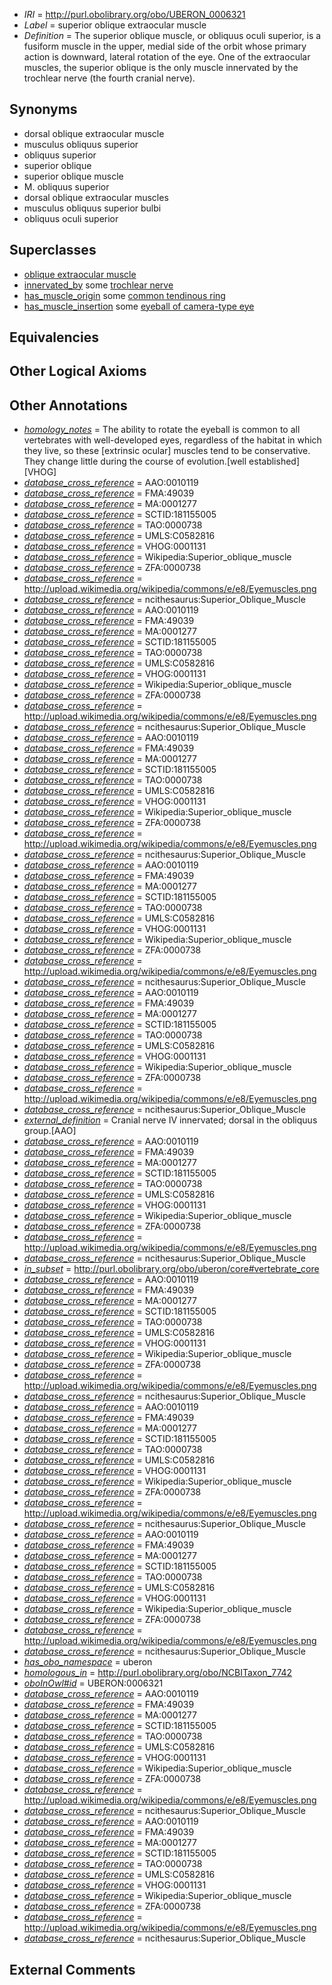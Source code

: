  * *IRI* = http://purl.obolibrary.org/obo/UBERON_0006321
 * *Label* = superior oblique extraocular muscle
 * *Definition* = The superior oblique muscle, or obliquus oculi superior, is a fusiform muscle in the upper, medial side of the orbit whose primary action is downward, lateral rotation of the eye. One of the extraocular muscles, the superior oblique is the only muscle innervated by the trochlear nerve (the fourth cranial nerve).

## Synonyms

 * dorsal oblique extraocular muscle
 * musculus obliquus superior
 * obliquus superior
 * superior oblique
 * superior oblique muscle
 * M. obliquus superior
 * dorsal oblique extraocular muscles
 * musculus obliquus superior bulbi
 * obliquus oculi superior

## Superclasses

 * [oblique extraocular muscle](../../UBERON/32/UBERON_0006532.md)
 * [innervated_by](../../RO/05/RO_0002005.md) some [trochlear nerve](../../UBERON/44/UBERON_0001644.md)
 * [has_muscle_origin](../../RO/72/RO_0002372.md) some [common tendinous ring](../../UBERON/96/UBERON_0014796.md)
 * [has_muscle_insertion](../../RO/73/RO_0002373.md) some [eyeball of camera-type eye](../../UBERON/30/UBERON_0010230.md)

## Equivalencies


## Other Logical Axioms


## Other Annotations

 * *[homology_notes](../../UBPROP/03/UBPROP_0000003.md)* = The ability to rotate the eyeball is common to all vertebrates with well-developed eyes, regardless of the habitat in which they live, so these [extrinsic ocular] muscles tend to be conservative. They change little during the course of evolution.[well established][VHOG]
 * *[database_cross_reference](../../ef/oboInOwl#hasDbXref.md)* = AAO:0010119
 * *[database_cross_reference](../../ef/oboInOwl#hasDbXref.md)* = FMA:49039
 * *[database_cross_reference](../../ef/oboInOwl#hasDbXref.md)* = MA:0001277
 * *[database_cross_reference](../../ef/oboInOwl#hasDbXref.md)* = SCTID:181155005
 * *[database_cross_reference](../../ef/oboInOwl#hasDbXref.md)* = TAO:0000738
 * *[database_cross_reference](../../ef/oboInOwl#hasDbXref.md)* = UMLS:C0582816
 * *[database_cross_reference](../../ef/oboInOwl#hasDbXref.md)* = VHOG:0001131
 * *[database_cross_reference](../../ef/oboInOwl#hasDbXref.md)* = Wikipedia:Superior_oblique_muscle
 * *[database_cross_reference](../../ef/oboInOwl#hasDbXref.md)* = ZFA:0000738
 * *[database_cross_reference](../../ef/oboInOwl#hasDbXref.md)* = http://upload.wikimedia.org/wikipedia/commons/e/e8/Eyemuscles.png
 * *[database_cross_reference](../../ef/oboInOwl#hasDbXref.md)* = ncithesaurus:Superior_Oblique_Muscle
 * *[database_cross_reference](../../ef/oboInOwl#hasDbXref.md)* = AAO:0010119
 * *[database_cross_reference](../../ef/oboInOwl#hasDbXref.md)* = FMA:49039
 * *[database_cross_reference](../../ef/oboInOwl#hasDbXref.md)* = MA:0001277
 * *[database_cross_reference](../../ef/oboInOwl#hasDbXref.md)* = SCTID:181155005
 * *[database_cross_reference](../../ef/oboInOwl#hasDbXref.md)* = TAO:0000738
 * *[database_cross_reference](../../ef/oboInOwl#hasDbXref.md)* = UMLS:C0582816
 * *[database_cross_reference](../../ef/oboInOwl#hasDbXref.md)* = VHOG:0001131
 * *[database_cross_reference](../../ef/oboInOwl#hasDbXref.md)* = Wikipedia:Superior_oblique_muscle
 * *[database_cross_reference](../../ef/oboInOwl#hasDbXref.md)* = ZFA:0000738
 * *[database_cross_reference](../../ef/oboInOwl#hasDbXref.md)* = http://upload.wikimedia.org/wikipedia/commons/e/e8/Eyemuscles.png
 * *[database_cross_reference](../../ef/oboInOwl#hasDbXref.md)* = ncithesaurus:Superior_Oblique_Muscle
 * *[database_cross_reference](../../ef/oboInOwl#hasDbXref.md)* = AAO:0010119
 * *[database_cross_reference](../../ef/oboInOwl#hasDbXref.md)* = FMA:49039
 * *[database_cross_reference](../../ef/oboInOwl#hasDbXref.md)* = MA:0001277
 * *[database_cross_reference](../../ef/oboInOwl#hasDbXref.md)* = SCTID:181155005
 * *[database_cross_reference](../../ef/oboInOwl#hasDbXref.md)* = TAO:0000738
 * *[database_cross_reference](../../ef/oboInOwl#hasDbXref.md)* = UMLS:C0582816
 * *[database_cross_reference](../../ef/oboInOwl#hasDbXref.md)* = VHOG:0001131
 * *[database_cross_reference](../../ef/oboInOwl#hasDbXref.md)* = Wikipedia:Superior_oblique_muscle
 * *[database_cross_reference](../../ef/oboInOwl#hasDbXref.md)* = ZFA:0000738
 * *[database_cross_reference](../../ef/oboInOwl#hasDbXref.md)* = http://upload.wikimedia.org/wikipedia/commons/e/e8/Eyemuscles.png
 * *[database_cross_reference](../../ef/oboInOwl#hasDbXref.md)* = ncithesaurus:Superior_Oblique_Muscle
 * *[database_cross_reference](../../ef/oboInOwl#hasDbXref.md)* = AAO:0010119
 * *[database_cross_reference](../../ef/oboInOwl#hasDbXref.md)* = FMA:49039
 * *[database_cross_reference](../../ef/oboInOwl#hasDbXref.md)* = MA:0001277
 * *[database_cross_reference](../../ef/oboInOwl#hasDbXref.md)* = SCTID:181155005
 * *[database_cross_reference](../../ef/oboInOwl#hasDbXref.md)* = TAO:0000738
 * *[database_cross_reference](../../ef/oboInOwl#hasDbXref.md)* = UMLS:C0582816
 * *[database_cross_reference](../../ef/oboInOwl#hasDbXref.md)* = VHOG:0001131
 * *[database_cross_reference](../../ef/oboInOwl#hasDbXref.md)* = Wikipedia:Superior_oblique_muscle
 * *[database_cross_reference](../../ef/oboInOwl#hasDbXref.md)* = ZFA:0000738
 * *[database_cross_reference](../../ef/oboInOwl#hasDbXref.md)* = http://upload.wikimedia.org/wikipedia/commons/e/e8/Eyemuscles.png
 * *[database_cross_reference](../../ef/oboInOwl#hasDbXref.md)* = ncithesaurus:Superior_Oblique_Muscle
 * *[database_cross_reference](../../ef/oboInOwl#hasDbXref.md)* = AAO:0010119
 * *[database_cross_reference](../../ef/oboInOwl#hasDbXref.md)* = FMA:49039
 * *[database_cross_reference](../../ef/oboInOwl#hasDbXref.md)* = MA:0001277
 * *[database_cross_reference](../../ef/oboInOwl#hasDbXref.md)* = SCTID:181155005
 * *[database_cross_reference](../../ef/oboInOwl#hasDbXref.md)* = TAO:0000738
 * *[database_cross_reference](../../ef/oboInOwl#hasDbXref.md)* = UMLS:C0582816
 * *[database_cross_reference](../../ef/oboInOwl#hasDbXref.md)* = VHOG:0001131
 * *[database_cross_reference](../../ef/oboInOwl#hasDbXref.md)* = Wikipedia:Superior_oblique_muscle
 * *[database_cross_reference](../../ef/oboInOwl#hasDbXref.md)* = ZFA:0000738
 * *[database_cross_reference](../../ef/oboInOwl#hasDbXref.md)* = http://upload.wikimedia.org/wikipedia/commons/e/e8/Eyemuscles.png
 * *[database_cross_reference](../../ef/oboInOwl#hasDbXref.md)* = ncithesaurus:Superior_Oblique_Muscle
 * *[external_definition](../../UBPROP/01/UBPROP_0000001.md)* = Cranial nerve IV innervated; dorsal in the obliquus group.[AAO]
 * *[database_cross_reference](../../ef/oboInOwl#hasDbXref.md)* = AAO:0010119
 * *[database_cross_reference](../../ef/oboInOwl#hasDbXref.md)* = FMA:49039
 * *[database_cross_reference](../../ef/oboInOwl#hasDbXref.md)* = MA:0001277
 * *[database_cross_reference](../../ef/oboInOwl#hasDbXref.md)* = SCTID:181155005
 * *[database_cross_reference](../../ef/oboInOwl#hasDbXref.md)* = TAO:0000738
 * *[database_cross_reference](../../ef/oboInOwl#hasDbXref.md)* = UMLS:C0582816
 * *[database_cross_reference](../../ef/oboInOwl#hasDbXref.md)* = VHOG:0001131
 * *[database_cross_reference](../../ef/oboInOwl#hasDbXref.md)* = Wikipedia:Superior_oblique_muscle
 * *[database_cross_reference](../../ef/oboInOwl#hasDbXref.md)* = ZFA:0000738
 * *[database_cross_reference](../../ef/oboInOwl#hasDbXref.md)* = http://upload.wikimedia.org/wikipedia/commons/e/e8/Eyemuscles.png
 * *[database_cross_reference](../../ef/oboInOwl#hasDbXref.md)* = ncithesaurus:Superior_Oblique_Muscle
 * *[in_subset](../../et/oboInOwl#inSubset.md)* = http://purl.obolibrary.org/obo/uberon/core#vertebrate_core
 * *[database_cross_reference](../../ef/oboInOwl#hasDbXref.md)* = AAO:0010119
 * *[database_cross_reference](../../ef/oboInOwl#hasDbXref.md)* = FMA:49039
 * *[database_cross_reference](../../ef/oboInOwl#hasDbXref.md)* = MA:0001277
 * *[database_cross_reference](../../ef/oboInOwl#hasDbXref.md)* = SCTID:181155005
 * *[database_cross_reference](../../ef/oboInOwl#hasDbXref.md)* = TAO:0000738
 * *[database_cross_reference](../../ef/oboInOwl#hasDbXref.md)* = UMLS:C0582816
 * *[database_cross_reference](../../ef/oboInOwl#hasDbXref.md)* = VHOG:0001131
 * *[database_cross_reference](../../ef/oboInOwl#hasDbXref.md)* = Wikipedia:Superior_oblique_muscle
 * *[database_cross_reference](../../ef/oboInOwl#hasDbXref.md)* = ZFA:0000738
 * *[database_cross_reference](../../ef/oboInOwl#hasDbXref.md)* = http://upload.wikimedia.org/wikipedia/commons/e/e8/Eyemuscles.png
 * *[database_cross_reference](../../ef/oboInOwl#hasDbXref.md)* = ncithesaurus:Superior_Oblique_Muscle
 * *[database_cross_reference](../../ef/oboInOwl#hasDbXref.md)* = AAO:0010119
 * *[database_cross_reference](../../ef/oboInOwl#hasDbXref.md)* = FMA:49039
 * *[database_cross_reference](../../ef/oboInOwl#hasDbXref.md)* = MA:0001277
 * *[database_cross_reference](../../ef/oboInOwl#hasDbXref.md)* = SCTID:181155005
 * *[database_cross_reference](../../ef/oboInOwl#hasDbXref.md)* = TAO:0000738
 * *[database_cross_reference](../../ef/oboInOwl#hasDbXref.md)* = UMLS:C0582816
 * *[database_cross_reference](../../ef/oboInOwl#hasDbXref.md)* = VHOG:0001131
 * *[database_cross_reference](../../ef/oboInOwl#hasDbXref.md)* = Wikipedia:Superior_oblique_muscle
 * *[database_cross_reference](../../ef/oboInOwl#hasDbXref.md)* = ZFA:0000738
 * *[database_cross_reference](../../ef/oboInOwl#hasDbXref.md)* = http://upload.wikimedia.org/wikipedia/commons/e/e8/Eyemuscles.png
 * *[database_cross_reference](../../ef/oboInOwl#hasDbXref.md)* = ncithesaurus:Superior_Oblique_Muscle
 * *[database_cross_reference](../../ef/oboInOwl#hasDbXref.md)* = AAO:0010119
 * *[database_cross_reference](../../ef/oboInOwl#hasDbXref.md)* = FMA:49039
 * *[database_cross_reference](../../ef/oboInOwl#hasDbXref.md)* = MA:0001277
 * *[database_cross_reference](../../ef/oboInOwl#hasDbXref.md)* = SCTID:181155005
 * *[database_cross_reference](../../ef/oboInOwl#hasDbXref.md)* = TAO:0000738
 * *[database_cross_reference](../../ef/oboInOwl#hasDbXref.md)* = UMLS:C0582816
 * *[database_cross_reference](../../ef/oboInOwl#hasDbXref.md)* = VHOG:0001131
 * *[database_cross_reference](../../ef/oboInOwl#hasDbXref.md)* = Wikipedia:Superior_oblique_muscle
 * *[database_cross_reference](../../ef/oboInOwl#hasDbXref.md)* = ZFA:0000738
 * *[database_cross_reference](../../ef/oboInOwl#hasDbXref.md)* = http://upload.wikimedia.org/wikipedia/commons/e/e8/Eyemuscles.png
 * *[database_cross_reference](../../ef/oboInOwl#hasDbXref.md)* = ncithesaurus:Superior_Oblique_Muscle
 * *[has_obo_namespace](../../ce/oboInOwl#hasOBONamespace.md)* = uberon
 * *[homologous_in](../../core#homologous/in/core#homologous_in.md)* = http://purl.obolibrary.org/obo/NCBITaxon_7742
 * *[oboInOwl#id](../../id/oboInOwl#id.md)* = UBERON:0006321
 * *[database_cross_reference](../../ef/oboInOwl#hasDbXref.md)* = AAO:0010119
 * *[database_cross_reference](../../ef/oboInOwl#hasDbXref.md)* = FMA:49039
 * *[database_cross_reference](../../ef/oboInOwl#hasDbXref.md)* = MA:0001277
 * *[database_cross_reference](../../ef/oboInOwl#hasDbXref.md)* = SCTID:181155005
 * *[database_cross_reference](../../ef/oboInOwl#hasDbXref.md)* = TAO:0000738
 * *[database_cross_reference](../../ef/oboInOwl#hasDbXref.md)* = UMLS:C0582816
 * *[database_cross_reference](../../ef/oboInOwl#hasDbXref.md)* = VHOG:0001131
 * *[database_cross_reference](../../ef/oboInOwl#hasDbXref.md)* = Wikipedia:Superior_oblique_muscle
 * *[database_cross_reference](../../ef/oboInOwl#hasDbXref.md)* = ZFA:0000738
 * *[database_cross_reference](../../ef/oboInOwl#hasDbXref.md)* = http://upload.wikimedia.org/wikipedia/commons/e/e8/Eyemuscles.png
 * *[database_cross_reference](../../ef/oboInOwl#hasDbXref.md)* = ncithesaurus:Superior_Oblique_Muscle
 * *[database_cross_reference](../../ef/oboInOwl#hasDbXref.md)* = AAO:0010119
 * *[database_cross_reference](../../ef/oboInOwl#hasDbXref.md)* = FMA:49039
 * *[database_cross_reference](../../ef/oboInOwl#hasDbXref.md)* = MA:0001277
 * *[database_cross_reference](../../ef/oboInOwl#hasDbXref.md)* = SCTID:181155005
 * *[database_cross_reference](../../ef/oboInOwl#hasDbXref.md)* = TAO:0000738
 * *[database_cross_reference](../../ef/oboInOwl#hasDbXref.md)* = UMLS:C0582816
 * *[database_cross_reference](../../ef/oboInOwl#hasDbXref.md)* = VHOG:0001131
 * *[database_cross_reference](../../ef/oboInOwl#hasDbXref.md)* = Wikipedia:Superior_oblique_muscle
 * *[database_cross_reference](../../ef/oboInOwl#hasDbXref.md)* = ZFA:0000738
 * *[database_cross_reference](../../ef/oboInOwl#hasDbXref.md)* = http://upload.wikimedia.org/wikipedia/commons/e/e8/Eyemuscles.png
 * *[database_cross_reference](../../ef/oboInOwl#hasDbXref.md)* = ncithesaurus:Superior_Oblique_Muscle

## External Comments

